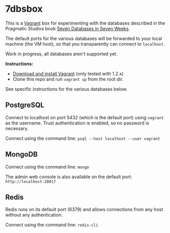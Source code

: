 # 7dbsbox

This is a [Vagrant](http://www.vagrantup.com) box for experimenting with the
databases described in the Pragmatic Studios book
[Seven Databases in Seven Weeks](http://pragprog.com/book/rwdata/seven-databases-in-seven-weeks).

The default ports for the various databases will be forwarded to your local
machine (the VM host), so that you transparently can connect to `localhost`.

Work in progress, all databases aren't supported yet.

**Instructions:**

* [Download and install Vagrant](http://downloads.vagrantup.com) (only tested with 1.2.x)
* Clone this repo and run `vagrant up` from the root dir.

See specific instructions for the various databases below.

## PostgreSQL

Connect to localhost on port 5432 (which is the default port) using `vagrant` as
the username. Trust authentication is enabled, so no password is necessary.

Connect using the command line: `psql --host localhost --user vagrant`

## MongoDB

Connect using the command line: `mongo`

The admin web console is also available on the default port:
`http://localhost:28017`

## Redis

Redis runs on its default port (6379) and allows connections from any host
without any authentication.

Connect using the command line: `redis-cli`
